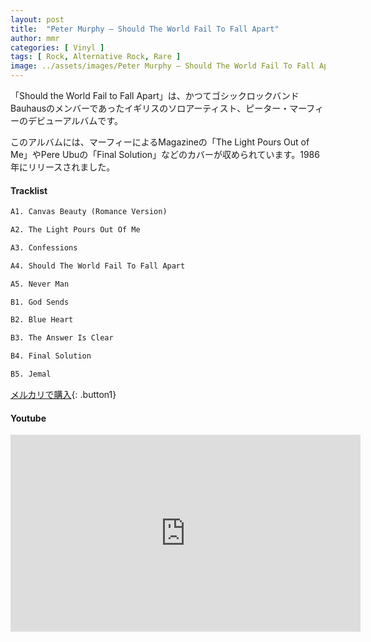 ```yaml
---
layout: post
title:  "Peter Murphy – Should The World Fail To Fall Apart"
author: mmr
categories: [ Vinyl ]
tags: [ Rock, Alternative Rock, Rare ]
image: ../assets/images/Peter Murphy – Should The World Fail To Fall Apart.webp
---
```


「Should the World Fail to Fall Apart」は、かつてゴシックロックバンドBauhausのメンバーであったイギリスのソロアーティスト、ピーター・マーフィーのデビューアルバムです。

このアルバムには、マーフィーによるMagazineの「The Light Pours Out of Me」やPere Ubuの「Final Solution」などのカバーが収められています。1986年にリリースされました。

#### Tracklist
```md
A1. Canvas Beauty (Romance Version)

A2. The Light Pours Out Of Me

A3. Confessions

A4. Should The World Fail To Fall Apart

A5. Never Man

B1. God Sends

B2. Blue Heart

B3. The Answer Is Clear

B4. Final Solution

B5. Jemal
```

[メルカリで購入](https://jp.mercari.com/item/m32847289290?afid=6142608987){: .button1}

#### Youtube
<iframe width="560" height="315" src="https://www.youtube.com/embed/lG_nR-BmXvM?si=xTxPiUnE6gIZ0pb1" title="YouTube video player" frameborder="0" allow="accelerometer; autoplay; clipboard-write; encrypted-media; gyroscope; picture-in-picture; web-share" referrerpolicy="strict-origin-when-cross-origin" allowfullscreen></iframe>
